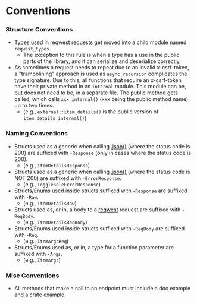 # Conventions 

### Structure Conventions
* Types used in [reqwest](https://crates.io/crates/reqwest) requests get moved into a child module named `reqwest_types`.
    - The exception to this rule is when a type has a use in the public parts of the library, and it can serialize and deserialize correctly.
* As sometimes a request needs to repeat due to an invalid x-csrf-token, a "trampolining" approach is used as `async_recursion`
complicates the type signature. Due to this, all functions that require an x-csrf-token have their private method in an `internal` module. This module can be, but does not need to be, in a separate file. The public method gets called, which calls `xxx_internal()` (xxx being the public method name)
up to two times.
    - (e.g., `external::item_details()` is the public version of `item_details_internal()`)


### Naming Conventions
* Structs used as a generic when calling [.json()](https://docs.rs/reqwest/latest/reqwest/struct.Response.html#method.json) (where the status code is 200) are suffixed with `-Response` 
(only in cases where the status code is 200).
    - (e.g., `ItemDetailsResponse`)
* Structs used as a generic when calling [.json()](https://docs.rs/reqwest/latest/reqwest/struct.Response.html#method.json) (where the status code is NOT 200) are suffixed with `-ErrorResponse`.
    - (e.g., `ToggleSaleErrorResponse`)
* Structs/Enums used inside structs suffixed with `-Response` are suffixed with `-Raw`.
    - (e.g., `ItemDetailsRaw`)
* Structs used as, or in, a body to a [reqwest](https://crates.io/crates/reqwest) request are suffixed with `-ReqBody`.
    - (e.g., `ItemDetailsReqBody`)
* Structs/Enums used inside structs suffixed with `-ReqBody` are suffixed with `-Req`.
    - (e.g., `ItemArgsReq`)
* Structs/Enums used as, or in, a type for a function parameter are suffixed with `-Args`.
    - (e.g., `ItemArgs`)

### Misc Conventions
* All methods that make a call to an endpoint must include a doc example and a crate example.